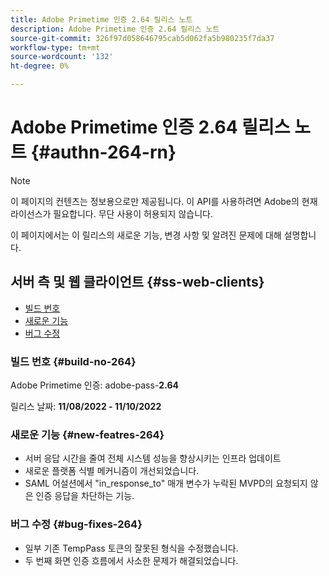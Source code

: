```yaml
---
title: Adobe Primetime 인증 2.64 릴리스 노트
description: Adobe Primetime 인증 2.64 릴리스 노트
source-git-commit: 326f97d058646795cab5d062fa5b980235f7da37
workflow-type: tm+mt
source-wordcount: '132'
ht-degree: 0%

---
```



# Adobe Primetime 인증 2.64 릴리스 노트 {#authn-264-rn}

>[!NOTE]
>
>이 페이지의 컨텐츠는 정보용으로만 제공됩니다. 이 API를 사용하려면 Adobe의 현재 라이선스가 필요합니다. 무단 사용이 허용되지 않습니다.

이 페이지에서는 이 릴리스의 새로운 기능, 변경 사항 및 알려진 문제에 대해 설명합니다.

## 서버 측 및 웹 클라이언트 {#ss-web-clients}

* [빌드 번호](#build-no-264)
* [새로운 기능](#new-featres-264)
* [버그 수정](#bug-fixes-264)


### 빌드 번호 {#build-no-264}

Adobe Primetime 인증: adobe-pass-**2.64**

릴리스 날짜: **11/08/2022 - 11/10/2022**

### 새로운 기능 {#new-featres-264}

* 서버 응답 시간을 줄여 전체 시스템 성능을 향상시키는 인프라 업데이트
* 새로운 플랫폼 식별 메커니즘이 개선되었습니다.
* SAML 어설션에서 &quot;in_response_to&quot; 매개 변수가 누락된 MVPD의 요청되지 않은 인증 응답을 차단하는 기능.

### 버그 수정 {#bug-fixes-264}

* 일부 기존 TempPass 토큰의 잘못된 형식을 수정했습니다.
* 두 번째 화면 인증 흐름에서 사소한 문제가 해결되었습니다.
